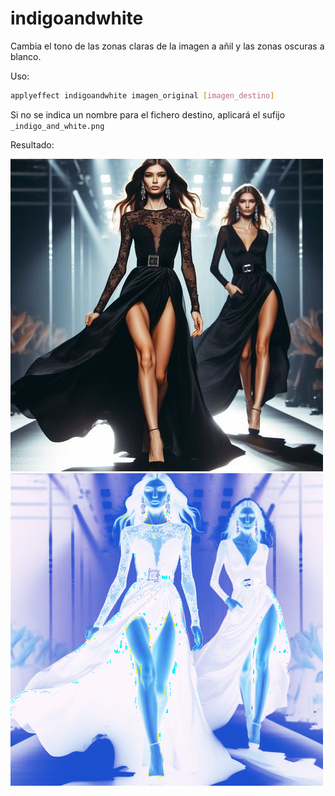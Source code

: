 # indigoandwhite

Cambia el tono de las zonas claras de la imagen a añil y las zonas oscuras a blanco.

Uso:

``` sh
applyeffect indigoandwhite imagen_original [imagen_destino]
```

Si no se indica un nombre para el fichero destino, aplicará el sufijo `_indigo_and_white.png`

Resultado:

![imagen original](../../images/image.jpg)
![indigoandwhite](../../images/image_indigo_and_white.png)
